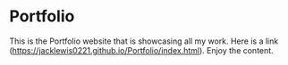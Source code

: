 # Portfolio

This is the Portfolio website that is showcasing all my work. Here is a link (https://jacklewis0221.github.io/Portfolio/index.html). Enjoy the content.
